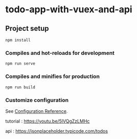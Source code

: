 # todo-app-with-vuex-and-api

## Project setup
```
npm install
```

### Compiles and hot-reloads for development
```
npm run serve
```

### Compiles and minifies for production
```
npm run build
```

### Customize configuration
See [Configuration Reference](https://cli.vuejs.org/config/).


tutorial : https://youtu.be/5lVQgZzLMHc

api : https://jsonplaceholder.typicode.com/todos